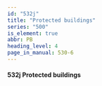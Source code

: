 ```yaml
---
id: "532j"
title: "Protected buildings"
series: "500"
is_element: true
abbr: PB
heading_level: 4
page_in_manual: 530-6
---
```


#### 532j Protected buildings